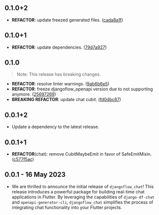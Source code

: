 ## 0.1.0+2

 - **REFACTOR**: update freezed generated files. ([cada8a1f](https://github.com/djangoflow/flutter-djangoflow/commit/cada8a1f3041dd91220ef9bcc555775b5f967474))

## 0.1.0+1

 - **REFACTOR**: update dependencies. ([79d7a927](https://github.com/djangoflow/flutter-djangoflow/commit/79d7a927901ebb738dc40e7b61addda682b0aa5e))

## 0.1.0

> Note: This release has breaking changes.

 - **REFACTOR**: resolve linter warnings. ([9ab6b6e5](https://github.com/djangoflow/flutter-djangoflow/commit/9ab6b6e5e700de585393939f3afd1cb2527f9d39))
 - **REFACTOR**: freeze djangoflow_openapi version due to not supporting anymore. ([25697269](https://github.com/djangoflow/flutter-djangoflow/commit/2569726978588c1c41201fcd38065ff0ff110eb9))
 - **BREAKING** **REFACTOR**: update chat cubit. ([fd0dbc87](https://github.com/djangoflow/flutter-djangoflow/commit/fd0dbc87d1bb82f7da868ff379a26fc8037dfa0d))

## 0.0.1+2

 - Update a dependency to the latest release.

## 0.0.1+1

 - **REFACTOR**(chat): remove CubitMaybeEmit in favor of SafeEmitMixin. ([c577f5ac](https://github.com/djangoflow/flutter-djangoflow/commit/c577f5ac0bd41c7390d7f3710e0e638eb3653019))

## 0.0.1 - 16 May 2023

- We are thrilled to announce the initial release of `djangoflow_chat`! This release introduces a powerful package for building real-time chat applications in Flutter. By leveraging the capabilities of `django-df-chat` and `openapi-generator-cli`, `djangoflow_chat` simplifies the process of integrating chat functionality into your Flutter projects.
